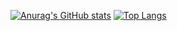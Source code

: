
[![Anurag's GitHub stats](https://github-readme-stats.vercel.app/api?username=atesahmet0&theme=moltack)](https://github.com/anuraghazra/github-readme-stats)
[![Top Langs](https://github-readme-stats.vercel.app/api/top-langs/?username=atesahmet0&theme=moltack)](https://github.com/anuraghazra/github-readme-stats)
